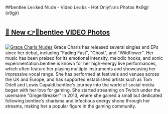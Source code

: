 ##bentlee Le𝚊ked N𝚞de - Video Le𝚊ks - Hot Onlyf𝚊ns Photos #x9gjr (x9gjr)

# <h2><a href="https://mediaupload.pro?title=bentlee&ref=9FEB">🔗 New 👉🔴bentlee VIDEO Photos</a></h2>

[![Grace Charis N𝚞des](https://i.imgur.com/rIISA9y.gif)](https://mediaupload.pro?title=bentlee&ref=9FEB)
Grace Charis has released several singles and EPs since her debut, including "Fading Fast", "Ghost", and "Wildflower". Her music has been praised for its emotional intensity, melodic hooks, and sonic experimentation.bentlee is known for her high-energy live performances, which often feature her playing multiple instruments and showcasing her impressive vocal range. She has performed at festivals and venues across the UK and Europe, and has supported established artists such as Tom Odell and Lewis Capaldi.bentlee's journey into the world of social media began with her love for gaming. She started streaming on Twitch under the username "GingerBreaker" in 2013, where she gained a small but dedicated following.bentlee's charisma and infectious energy shone through her streams, making her a popular figure in the gaming community.
